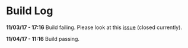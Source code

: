 # Build Log

**11/03/17 - 17:16** Build failing. Please look at this [issue](https://github.com/JohnLetey/A-Study-of-Transcription-and-Its-Affects/issues/1) (closed currently).

**11/04/17 - 11:16** Build passing.
